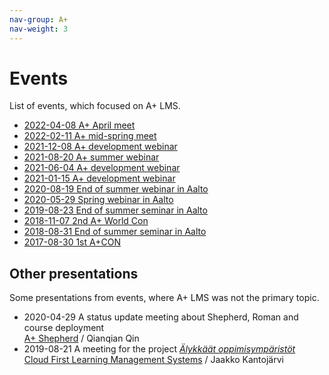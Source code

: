 ```yaml
---
nav-group: A+
nav-weight: 3
---
```

# Events

List of events, which focused on A+ LMS.

* [2022-04-08 A+ April meet](2022-april/)
* [2022-02-11 A+ mid-spring meet](2022-february/)
* [2021-12-08 A+ development webinar](2021-december/)
* [2021-08-20 A+ summer webinar](2021-summer/)
* [2021-06-04 A+ development webinar](2021-spring-development/)
* [2021-01-15 A+ development webinar](2021-development/)
* [2020-08-19 End of summer webinar in Aalto](2020-end-of-summer-in-aalto/)
* [2020-05-29 Spring webinar in Aalto](2020-spring-in-aalto/)
* [2019-08-23 End of summer seminar in Aalto](2019-end-of-summer-in-aalto/)
* [2018-11-07 2nd A+ World Con](2018-2nd-a-plus-world-con/)
* [2018-08-31 End of summer seminar in Aalto](2018-end-of-summer-in-aalto/)
* [2017-08-30 1st A+CON](2017-1st-a-plus-con/)

## Other presentations

Some presentations from events, where A+ LMS was not the primary topic.

* 2020-04-29 A status update meeting about Shepherd, Roman and course deployment  
  [A+ Shepherd](presentations/2020-04-29-shepherd-qin.pdf) / Qianqian Qin
* 2019-08-21 A meeting for the project _[Älykkäät oppimisympäristöt](https://www.aalto.fi/fi/aalto-yliopisto/alyoppi-sahkoisten-oppimisymparistojen-kaytto-ja-kehitys)_  
  [Cloud First Learning Management Systems](presentations/2019-08-21-alyoppi-cloud-lms/) / Jaakko Kantojärvi

